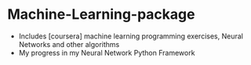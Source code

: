 Machine-Learning-package
========================

- Includes [coursera] machine learning programming exercises, Neural Networks and other algorithms
- My progress in my Neural Network Python Framework

